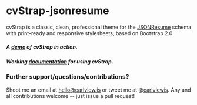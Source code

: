 # cvStrap-jsonresume
cvStrap is a classic, clean, professional theme for the [JSONResume](https://github.com/jsonresume) schema with print-ready and responsive stylesheets, based on Bootstrap 2.0.

##### A [demo](http://cv.carlvlewis.net) of cvStrap in action.
##### Working [documentation](http://carlvlewis.github.io/cvStrap/) for using cvStrap.

### Further support/questions/contributions?
Shoot me an email at hello@carlvlew.is or tweet me at @[carlvlewis](http://twitter.com/carlvlewis). Any and all contributions welcome -- just issue a pull request!

